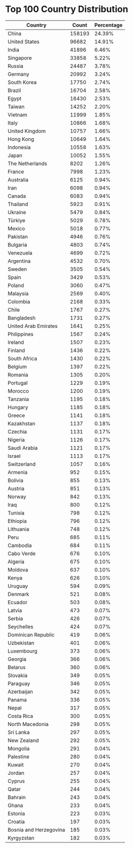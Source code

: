 # Top 100 Country Distribution
| Country | Count | Percentage |
|----|----|----|
| China | 158193 | 24.39% |
| United States | 96682 | 14.91% |
| India | 41896 | 6.46% |
| Singapore | 33858 | 5.22% |
| Russia | 24487 | 3.78% |
| Germany | 20992 | 3.24% |
| South Korea | 17750 | 2.74% |
| Brazil | 16704 | 2.58% |
| Egypt | 16430 | 2.53% |
| Taiwan | 14252 | 2.20% |
| Vietnam | 11999 | 1.85% |
| Italy | 10866 | 1.68% |
| United Kingdom | 10757 | 1.66% |
| Hong Kong | 10649 | 1.64% |
| Indonesia | 10558 | 1.63% |
| Japan | 10052 | 1.55% |
| The Netherlands | 8202 | 1.26% |
| France | 7998 | 1.23% |
| Australia | 6125 | 0.94% |
| Iran | 6098 | 0.94% |
| Canada | 6083 | 0.94% |
| Thailand | 5923 | 0.91% |
| Ukraine | 5479 | 0.84% |
| Türkiye | 5029 | 0.78% |
| Mexico | 5018 | 0.77% |
| Pakistan | 4946 | 0.76% |
| Bulgaria | 4803 | 0.74% |
| Venezuela | 4699 | 0.72% |
| Argentina | 4532 | 0.70% |
| Sweden | 3505 | 0.54% |
| Spain | 3429 | 0.53% |
| Poland | 3060 | 0.47% |
| Malaysia | 2569 | 0.40% |
| Colombia | 2168 | 0.33% |
| Chile | 1767 | 0.27% |
| Bangladesh | 1731 | 0.27% |
| United Arab Emirates | 1641 | 0.25% |
| Philippines | 1567 | 0.24% |
| Ireland | 1507 | 0.23% |
| Finland | 1436 | 0.22% |
| South Africa | 1430 | 0.22% |
| Belgium | 1397 | 0.22% |
| Romania | 1305 | 0.20% |
| Portugal | 1229 | 0.19% |
| Morocco | 1200 | 0.19% |
| Tanzania | 1195 | 0.18% |
| Hungary | 1185 | 0.18% |
| Greece | 1141 | 0.18% |
| Kazakhstan | 1137 | 0.18% |
| Czechia | 1131 | 0.17% |
| Nigeria | 1126 | 0.17% |
| Saudi Arabia | 1121 | 0.17% |
| Israel | 1113 | 0.17% |
| Switzerland | 1057 | 0.16% |
| Armenia | 952 | 0.15% |
| Bolivia | 855 | 0.13% |
| Austria | 851 | 0.13% |
| Norway | 842 | 0.13% |
| Iraq | 800 | 0.12% |
| Tunisia | 798 | 0.12% |
| Ethiopia | 796 | 0.12% |
| Lithuania | 748 | 0.12% |
| Peru | 685 | 0.11% |
| Cambodia | 684 | 0.11% |
| Cabo Verde | 676 | 0.10% |
| Algeria | 675 | 0.10% |
| Moldova | 637 | 0.10% |
| Kenya | 626 | 0.10% |
| Uruguay | 594 | 0.09% |
| Denmark | 521 | 0.08% |
| Ecuador | 503 | 0.08% |
| Latvia | 473 | 0.07% |
| Serbia | 426 | 0.07% |
| Seychelles | 424 | 0.07% |
| Dominican Republic | 419 | 0.06% |
| Uzbekistan | 401 | 0.06% |
| Luxembourg | 373 | 0.06% |
| Georgia | 366 | 0.06% |
| Belarus | 360 | 0.06% |
| Slovakia | 349 | 0.05% |
| Paraguay | 346 | 0.05% |
| Azerbaijan | 342 | 0.05% |
| Panama | 336 | 0.05% |
| Nepal | 317 | 0.05% |
| Costa Rica | 300 | 0.05% |
| North Macedonia | 298 | 0.05% |
| Sri Lanka | 297 | 0.05% |
| New Zealand | 292 | 0.05% |
| Mongolia | 291 | 0.04% |
| Palestine | 280 | 0.04% |
| Kuwait | 270 | 0.04% |
| Jordan | 257 | 0.04% |
| Cyprus | 255 | 0.04% |
| Qatar | 244 | 0.04% |
| Bahrain | 243 | 0.04% |
| Ghana | 233 | 0.04% |
| Estonia | 223 | 0.03% |
| Croatia | 197 | 0.03% |
| Bosnia and Herzegovina | 185 | 0.03% |
| Kyrgyzstan | 182 | 0.03% |
